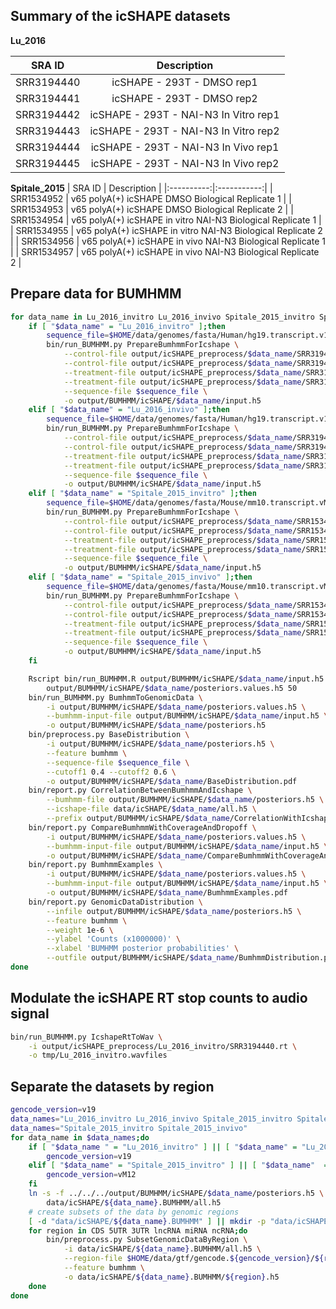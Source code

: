 ## Summary of the icSHAPE datasets
**Lu_2016**

| SRA ID     | Description |
|:----------:|:-----------:|
| SRR3194440 | icSHAPE - 293T - DMSO rep1 |
| SRR3194441 | icSHAPE - 293T - DMSO rep2 |
| SRR3194442 | icSHAPE - 293T - NAI-N3 In Vitro rep1 |
| SRR3194443 | icSHAPE - 293T - NAI-N3 In Vitro rep2 |
| SRR3194444 | icSHAPE - 293T - NAI-N3 In Vivo rep1 |
| SRR3194445 | icSHAPE - 293T - NAI-N3 In Vivo rep2 |

**Spitale_2015**
| SRA ID     | Description |
|:----------:|:-----------:|
| SRR1534952 | v65 polyA(+) icSHAPE DMSO Biological Replicate 1 |
| SRR1534953 | v65 polyA(+) icSHAPE DMSO Biological Replicate 2 |
| SRR1534954 | v65 polyA(+) icSHAPE in vitro NAI-N3 Biological Replicate 1 |
| SRR1534955 | v65 polyA(+) icSHAPE in vitro NAI-N3 Biological Replicate 2 |
| SRR1534956 | v65 polyA(+) icSHAPE in vivo NAI-N3 Biological Replicate 1 |
| SRR1534957 | v65 polyA(+) icSHAPE in vivo NAI-N3 Biological Replicate 2 |

## Prepare data for BUMHMM
```bash
for data_name in Lu_2016_invitro Lu_2016_invivo Spitale_2015_invitro Spitale_2015_invivo;do
    if [ "$data_name" = "Lu_2016_invitro" ];then
        sequence_file=$HOME/data/genomes/fasta/Human/hg19.transcript.v19.fa
        bin/run_BUMHMM.py PrepareBumhmmForIcshape \
            --control-file output/icSHAPE_preprocess/$data_name/SRR3194440.rt \
            --control-file output/icSHAPE_preprocess/$data_name/SRR3194441.rt \
            --treatment-file output/icSHAPE_preprocess/$data_name/SRR3194442.rt \
            --treatment-file output/icSHAPE_preprocess/$data_name/SRR3194443.rt \
            --sequence-file $sequence_file \
            -o output/BUMHMM/icSHAPE/$data_name/input.h5
    elif [ "$data_name" = "Lu_2016_invivo" ];then
        sequence_file=$HOME/data/genomes/fasta/Human/hg19.transcript.v19.fa
        bin/run_BUMHMM.py PrepareBumhmmForIcshape \
            --control-file output/icSHAPE_preprocess/$data_name/SRR3194440.rt \
            --control-file output/icSHAPE_preprocess/$data_name/SRR3194441.rt \
            --treatment-file output/icSHAPE_preprocess/$data_name/SRR3194444.rt \
            --treatment-file output/icSHAPE_preprocess/$data_name/SRR3194445.rt \
            --sequence-file $sequence_file \
            -o output/BUMHMM/icSHAPE/$data_name/input.h5
    elif [ "$data_name" = "Spitale_2015_invitro" ];then
        sequence_file=$HOME/data/genomes/fasta/Mouse/mm10.transcript.vM12.fa
        bin/run_BUMHMM.py PrepareBumhmmForIcshape \
            --control-file output/icSHAPE_preprocess/$data_name/SRR1534952.rt \
            --control-file output/icSHAPE_preprocess/$data_name/SRR1534953.rt \
            --treatment-file output/icSHAPE_preprocess/$data_name/SRR1534954.rt \
            --treatment-file output/icSHAPE_preprocess/$data_name/SRR1534955.rt \
            --sequence-file $sequence_file \
            -o output/BUMHMM/icSHAPE/$data_name/input.h5
    elif [ "$data_name" = "Spitale_2015_invivo" ];then
        sequence_file=$HOME/data/genomes/fasta/Mouse/mm10.transcript.vM12.fa
        bin/run_BUMHMM.py PrepareBumhmmForIcshape \
            --control-file output/icSHAPE_preprocess/$data_name/SRR1534952.rt \
            --control-file output/icSHAPE_preprocess/$data_name/SRR1534953.rt \
            --treatment-file output/icSHAPE_preprocess/$data_name/SRR1534956.rt \
            --treatment-file output/icSHAPE_preprocess/$data_name/SRR1534957.rt \
            --sequence-file $sequence_file \
            -o output/BUMHMM/icSHAPE/$data_name/input.h5
    fi

    Rscript bin/run_BUMHMM.R output/BUMHMM/icSHAPE/$data_name/input.h5 \
        output/BUMHMM/icSHAPE/$data_name/posteriors.values.h5 50
    bin/run_BUMHMM.py BumhmmToGenomicData \
        -i output/BUMHMM/icSHAPE/$data_name/posteriors.values.h5 \
        --bumhmm-input-file output/BUMHMM/icSHAPE/$data_name/input.h5 \
        -o output/BUMHMM/icSHAPE/$data_name/posteriors.h5
    bin/preprocess.py BaseDistribution \
        -i output/BUMHMM/icSHAPE/$data_name/posteriors.h5 \
        --feature bumhmm \
        --sequence-file $sequence_file \
        --cutoff1 0.4 --cutoff2 0.6 \
        -o output/BUMHMM/icSHAPE/$data_name/BaseDistribution.pdf
    bin/report.py CorrelationBetweenBumhmmAndIcshape \
        --bumhmm-file output/BUMHMM/icSHAPE/$data_name/posteriors.h5 \
        --icshape-file data/icSHAPE/$data_name/all.h5 \
        --prefix output/BUMHMM/icSHAPE/$data_name/CorrelationWithIcshape
    bin/report.py CompareBumhmmWithCoverageAndDropoff \
        -i output/BUMHMM/icSHAPE/$data_name/posteriors.values.h5 \
        --bumhmm-input-file output/BUMHMM/icSHAPE/$data_name/input.h5 \
        -o output/BUMHMM/icSHAPE/$data_name/CompareBumhmmWithCoverageAndDropoff.pdf
    bin/report.py BumhmmExamples \
        -i output/BUMHMM/icSHAPE/$data_name/posteriors.values.h5 \
        --bumhmm-input-file output/BUMHMM/icSHAPE/$data_name/input.h5 \
        -o output/BUMHMM/icSHAPE/$data_name/BumhmmExamples.pdf
    bin/report.py GenomicDataDistribution \
        --infile output/BUMHMM/icSHAPE/$data_name/posteriors.h5 \
        --feature bumhmm \
        --weight 1e-6 \
        --ylabel 'Counts (x1000000)' \
        --xlabel 'BUMHMM posterior probabilities' \
        --outfile output/BUMHMM/icSHAPE/$data_name/BumhmmDistribution.pdf
done
```
## Modulate the icSHAPE RT stop counts to audio signal
```bash
bin/run_BUMHMM.py IcshapeRtToWav \
    -i output/icSHAPE_preprocess/Lu_2016_invitro/SRR3194440.rt \
    -o tmp/Lu_2016_invitro.wavfiles
```

## Separate the datasets by region
```bash
gencode_version=v19
data_names="Lu_2016_invitro Lu_2016_invivo Spitale_2015_invitro Spitale_2015_invivo"
data_names="Spitale_2015_invitro Spitale_2015_invivo"
for data_name in $data_names;do
    if [ "$data_name " = "Lu_2016_invitro" ] || [ "$data_name" = "Lu_2016_invivo" ];then
        gencode_version=v19
    elif [ "$data_name" = "Spitale_2015_invitro" ] || [ "$data_name"  = "Spitale_2015_invivo" ];then
        gencode_version=vM12
    fi
    ln -s -f ../../../output/BUMHMM/icSHAPE/$data_name/posteriors.h5 \
        data/icSHAPE/${data_name}.BUMHMM/all.h5
    # create subsets of the data by genomic regions
    [ -d "data/icSHAPE/${data_name}.BUMHMM" ] || mkdir -p "data/icSHAPE/${data_name}.BUMHMM"
    for region in CDS 5UTR 3UTR lncRNA miRNA ncRNA;do
        bin/preprocess.py SubsetGenomicDataByRegion \
            -i data/icSHAPE/${data_name}.BUMHMM/all.h5 \
            --region-file $HOME/data/gtf/gencode.${gencode_version}/${region}.transcript.bed \
            --feature bumhmm \
            -o data/icSHAPE/${data_name}.BUMHMM/${region}.h5
    done
done
```
